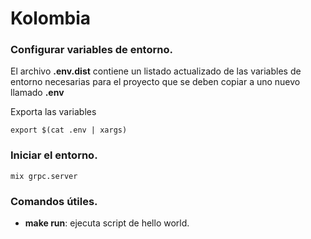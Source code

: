 # Kolombia

### Configurar variables de entorno.

El archivo __.env.dist__ contiene un listado actualizado de las variables de entorno necesarias para el proyecto que se deben copiar a uno nuevo llamado __.env__

Exporta las variables

```shell
export $(cat .env | xargs)
```

### Iniciar el entorno.

```shell
mix grpc.server
```

### Comandos útiles.

- __make run__: ejecuta script de hello world.
